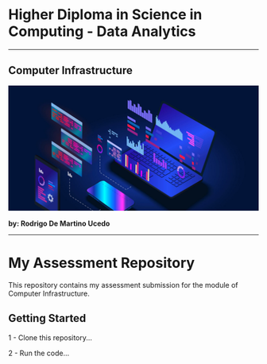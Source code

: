 # Higher Diploma in Science in Computing - Data Analytics
******

## Computer Infrastructure

![Programming](ImgProgramming.jpeg)

**by: Rodrigo De Martino Ucedo**
************

# My Assessment Repository

This repository contains my assessment submission for the module of Computer Infrastructure.

## Getting Started

1 - Clone this repository...

2 - Run the code...